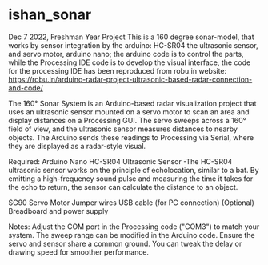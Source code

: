 # ishan_sonar
Dec 7 2022, Freshman Year Project
This is a 160 degree sonar-model, that works by sensor integration by the arduino: HC-SR04 the ultrasonic sensor, and servo motor, arduino nano; the arduino code is to control the parts, while the Processing IDE code is to develop the visual interface, the code for the processing IDE has been reproduced from robu.in website: https://robu.in/arduino-radar-project-ultrasonic-based-radar-connection-and-code/

The 160° Sonar System is an Arduino-based radar visualization project that uses an ultrasonic sensor mounted on a servo motor to scan an area and display distances on a Processing GUI. The servo sweeps across a 160° field of view, and the ultrasonic sensor measures distances to nearby objects. The Arduino sends these readings to Processing via Serial, where they are displayed as a radar-style visual.

Required:
Arduino Nano
HC-SR04 Ultrasonic Sensor
-The HC-SR04 ultrasonic sensor works on the principle of echolocation, similar to a bat. By emitting a high-frequency sound pulse and measuring the time it takes for the echo to return, the sensor can calculate the distance to an object. 

SG90 Servo Motor
Jumper wires
USB cable (for PC connection)
(Optional) Breadboard and power supply

Notes:
Adjust the COM port in the Processing code ("COM3") to match your system.
The sweep range can be modified in the Arduino code.
Ensure the servo and sensor share a common ground.
You can tweak the delay or drawing speed for smoother performance.

